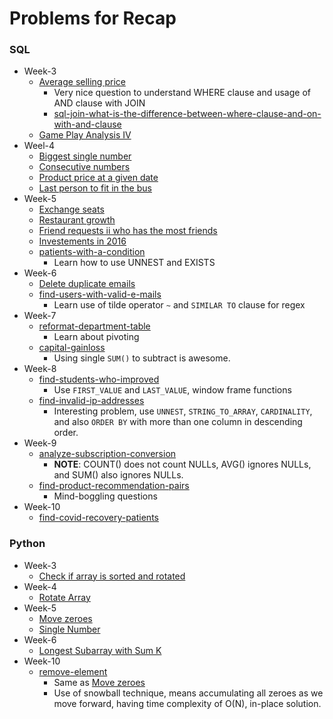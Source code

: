 # Problems for Recap 

### SQL
- Week-3
    + [Average selling price](https://leetcode.com/problems/average-selling-price/description/)
        * Very nice question to understand WHERE clause and usage of AND clause with JOIN
        * [sql-join-what-is-the-difference-between-where-clause-and-on-with-and-clause](https://stackoverflow.com/questions/354070/sql-join-what-is-the-difference-between-where-clause-and-on-clause)
    + [Game Play Analysis IV](https://leetcode.com/problems/game-play-analysis-iv/?envType=study-plan-v2&envId=top-sql-50)
- Weel-4
    + [Biggest single number](https://leetcode.com/problems/biggest-single-number/description/?envType=study-plan-v2&envId=top-sql-50)
    + [Consecutive numbers](https://leetcode.com/problems/consecutive-numbers/description/?envType=study-plan-v2&envId=top-sql-50)
    + [Product price at a given date](https://leetcode.com/problems/product-price-at-a-given-date/?envType=study-plan-v2&envId=top-sql-50)
    + [Last person to fit in the bus](https://leetcode.com/problems/last-person-to-fit-in-the-bus/?envType=study-plan-v2&envId=top-sql-50)
- Week-5
    + [Exchange seats](https://leetcode.com/problems/exchange-seats/?envType=study-plan-v2&envId=top-sql-50)
    + [Restaurant growth](https://leetcode.com/problems/restaurant-growth/description/)
    + [Friend requests ii who has the most friends](https://leetcode.com/problems/friend-requests-ii-who-has-the-most-friends/?envType=study-plan-v2&envId=top-sql-50)
    + [Investements in 2016](https://leetcode.com/problems/investments-in-2016/?envType=study-plan-v2&envId=top-sql-50)
    + [patients-with-a-condition](https://leetcode.com/problems/patients-with-a-condition/description/)
        * Learn how to use UNNEST and EXISTS
- Week-6
    + [Delete duplicate emails](https://leetcode.com/problems/delete-duplicate-emails/description/)
    + [find-users-with-valid-e-mails](https://leetcode.com/problems/find-users-with-valid-e-mails/)
        * Learn use of tilde operator `~` and `SIMILAR TO` clause for regex
- Week-7
    + [reformat-department-table](https://leetcode.com/problems/reformat-department-table/)
        * Learn about pivoting
    + [capital-gainloss](https://leetcode.com/problems/capital-gainloss/)
        * Using single `SUM()` to subtract is awesome. 
- Week-8
    + [find-students-who-improved](https://leetcode.com/problems/find-students-who-improved/)
        * Use `FIRST_VALUE` and `LAST_VALUE`, window frame functions
    + [find-invalid-ip-addresses](https://leetcode.com/problems/find-invalid-ip-addresses/)
        * Interesting problem, use `UNNEST`, `STRING_TO_ARRAY`, `CARDINALITY`, and also `ORDER BY` with more than one column in descending order.
- Week-9
    + [analyze-subscription-conversion](https://leetcode.com/problems/analyze-subscription-conversion/description/)
        * **NOTE**: COUNT() does not count NULLs, AVG() ignores NULLs, and SUM() also ignores NULLs.
    + [find-product-recommendation-pairs](https://leetcode.com/problems/find-product-recommendation-pairs/description/)
        * Mind-boggling questions
- Week-10
    + [find-covid-recovery-patients](https://leetcode.com/problems/find-covid-recovery-patients/description/)

### Python
- Week-3
    + [Check if array is sorted and rotated](https://leetcode.com/problems/check-if-array-is-sorted-and-rotated/description/)
- Week-4
    + [Rotate Array](https://leetcode.com/problems/rotate-array/description/)
- Week-5
    + [Move zeroes](https://leetcode.com/problems/move-zeroes/)
    + [Single Number](https://leetcode.com/problems/single-number/)
- Week-6
    + [Longest Subarray with Sum K](https://www.geeksforgeeks.org/problems/longest-sub-array-with-sum-k0809/1)
- Week-10
    + [remove-element](https://leetcode.com/problems/remove-element/description/)
        * Same as [Move zeroes](https://leetcode.com/problems/move-zeroes/)
        * Use of snowball technique, means accumulating all zeroes as we move forward, having time complexity of O(N), in-place solution.
